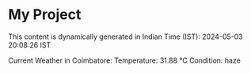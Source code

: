 # My Project

This content is dynamically generated in Indian Time (IST): 2024-05-03 20:08:26 IST


Current Weather in Coimbatore:
Temperature: 31.88 °C
Condition: haze

